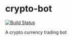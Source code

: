 # crypto-bot

<a href="https://travis-ci.org/jnidzwetzki/crypto-bot">
  <img alt="Build Status" src="https://travis-ci.org/jnidzwetzki/crypto-bot.svg?branch=master">
</a>

A crypto currency trading bot
